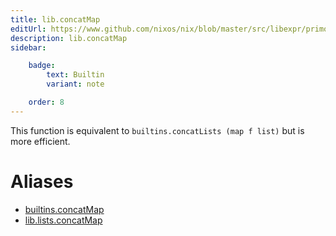 ```yaml
---
title: lib.concatMap
editUrl: https://www.github.com/nixos/nix/blob/master/src/libexpr/primops.cc
description: lib.concatMap
sidebar:

    badge:
        text: Builtin
        variant: note

    order: 8
---
```


This function is equivalent to `builtins.concatLists (map f list)`
but is more efficient.


# Aliases

- [builtins.concatMap](/nix-doc-comments/reference/builtins/builtins-concatMap)
- [lib.lists.concatMap](/nix-doc-comments/reference/lib/lists/lib-lists-concatMap)


